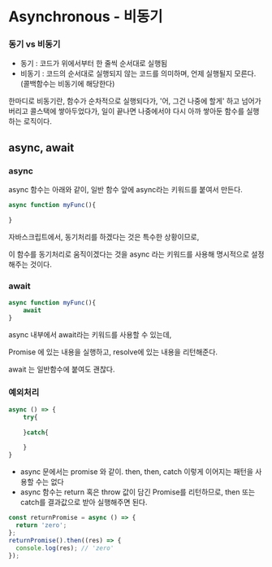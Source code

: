 # Asynchronous - 비동기



### 동기 vs 비동기

- 동기 : 코드가 위에서부터 한 줄씩 순서대로 실행됨 
- 비동기 : 코드의 순서대로 실행되지 않는 코드를 의미하며, 언제 실행될지 모른다. 
  (콜백함수는 비동기에 해당한다)



한마디로 비동기란, 함수가 순차적으로 실행되다가, '어, 그건 나중에 할게' 하고 넘어가버리고 콜스택에 쌓아두었다가, 일이 끝나면 나중에서야 다시 아까 쌓아둔 함수를 실행하는 로직이다.



## async, await



### async

async 함수는 아래와 같이, 일반 함수 앞에 async라는 키워드를 붙여서 만든다. 

```javascript
async function myFunc(){
    
}
```

자바스크립트에서, 동기처리를 하겠다는 것은 특수한 상황이므로, 

이 함수를 동기처리로 움직이겠다는 것을 async 라는 키워드를 사용해 명시적으로 설정해주는 것이다. 



### await

```javascript
async function myFunc(){
    await
}
```

async 내부에서 await라는 키워드를 사용할 수 있는데, 

Promise 에 있는 내용을 실행하고, resolve에 있는 내용을 리턴해준다.

await 는 일반함수에 붙여도 괜찮다.





### 예외처리 

```javascript
async () => {
    try{
        
    }catch{
        
    }
}
```

- async 문에서는 promise 와 같이. then, then, catch 이렇게 이어지는 패턴을 사용할 수는 없다
- async 함수는 return 혹은 throw 값이 담긴 Promise를 리턴하므로, then 또는 catch를 결과값으로 받아 실행해주면 된다.

```javascript
const returnPromise = async () => {
  return 'zero';
};
returnPromise().then((res) => {
  console.log(res); // 'zero'
});
```

